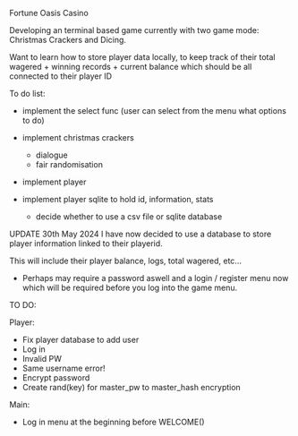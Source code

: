Fortune Oasis Casino

Developing an terminal based game currently with two game mode: Christmas Crackers and Dicing.

Want to learn how to store player data locally, to keep track of their total wagered + winning records + current balance which should be all connected to their player ID

To do list:
- implement the select func (user can select from the menu what options to do)
- implement christmas crackers
    - dialogue
    - fair randomisation

- implement player
- implement player sqlite to hold id, information, stats
    - decide whether to use a csv file or sqlite database

UPDATE 30th May 2024
I have now decided to use a database to store player information linked to their
playerid.

This will include their player balance, logs, total wagered, etc...

- Perhaps may require a password aswell and a login / register menu now which 
will be required before you log into the game menu.

TO DO:

Player: 
- Fix player database to add user
- Log in
- Invalid PW
- Same username error!
- Encrypt password
- Create rand(key) for master_pw to master_hash encryption

Main:
- Log in menu at the beginning before WELCOME()


